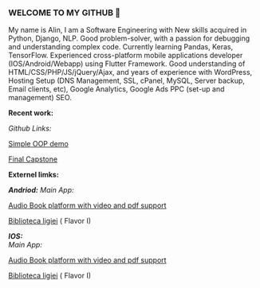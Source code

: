 ### WELCOME TO MY GITHUB 👋


My name is Alin, I am a Software Engineering with New skills acquired in Python, Django, NLP. Good problem-solver, with a passion for debugging and understanding complex code. Currently learning Pandas, Keras, TensorFlow.
Experienced cross-platform mobile applications developer (IOS/Android/Webapp) using Flutter Framework.
Good understanding of HTML/CSS/PHP/JS/jQuery/Ajax, and years of experience with WordPress, Hosting Setup (DNS Management, SSL, cPanel, MySQL, Server backup, Email clients, etc), Google Analytics, Google Ads PPC (set-up and management) SEO. 


**Recent work:**

*Github Links:*

[Simple OOP demo](https://github.com/elisrizea/shoes_inventory)

[Final Capstone](https://github.com/elisrizea/finalCapstone)



**Externel limks:**

***Andriod:*** 
*Main App:*

[Audio Book platform with video and pdf support](https://play.google.com/store/apps/details?id=com.a2.books)


[Biblioteca ligiei](https://play.google.com/store/apps/details?id=com.a2.i1&hl=en_US&gl=US) ( Flavor I)
        
        
***IOS:***  
*Main App:*
      
[Audio Book platform with video and pdf support](https://apps.apple.com/us/app/a2-books/id1596772645)

        
[Biblioteca ligiei](https://apps.apple.com/us/app/biblioteca-ligiei/id1623380233) ( Flavor I)
        



<!--
**elisrizea/elisrizea** is a ✨ _special_ ✨ repository because its `README.md` (this file) appears on your GitHub profile.

Here are some ideas to get you started:

- 🔭 I’m currently working on ...
- 🌱 I’m currently learning ...
- 👯 I’m looking to collaborate on ...
- 🤔 I’m looking for help with ...
- 💬 Ask me about ...
- 📫 How to reach me: ...
- 😄 Pronouns: ...
- ⚡ Fun fact: ...
-->
